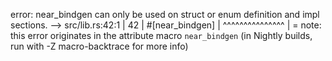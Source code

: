 error: near_bindgen can only be used on struct or enum definition and impl sections.
  --> src/lib.rs:42:1
   |
42 | #[near_bindgen]
   | ^^^^^^^^^^^^^^^
   |
   = note: this error originates in the attribute macro `near_bindgen` (in Nightly builds, run with -Z macro-backtrace for more info)
